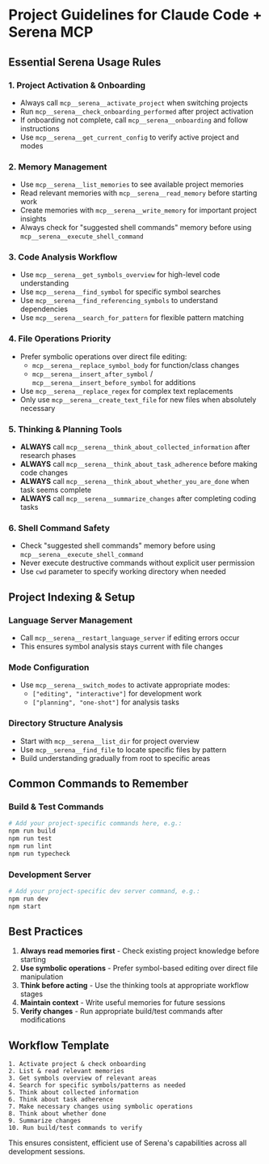 # Project Guidelines for Claude Code + Serena MCP

## Essential Serena Usage Rules

### 1. Project Activation & Onboarding
- Always call `mcp__serena__activate_project` when switching projects
- Run `mcp__serena__check_onboarding_performed` after project activation
- If onboarding not complete, call `mcp__serena__onboarding` and follow instructions
- Use `mcp__serena__get_current_config` to verify active project and modes

### 2. Memory Management
- Use `mcp__serena__list_memories` to see available project memories
- Read relevant memories with `mcp__serena__read_memory` before starting work
- Create memories with `mcp__serena__write_memory` for important project insights
- Always check for "suggested shell commands" memory before using `mcp__serena__execute_shell_command`

### 3. Code Analysis Workflow
- Use `mcp__serena__get_symbols_overview` for high-level code understanding
- Use `mcp__serena__find_symbol` for specific symbol searches
- Use `mcp__serena__find_referencing_symbols` to understand dependencies
- Use `mcp__serena__search_for_pattern` for flexible pattern matching

### 4. File Operations Priority
- Prefer symbolic operations over direct file editing:
  - `mcp__serena__replace_symbol_body` for function/class changes
  - `mcp__serena__insert_after_symbol` / `mcp__serena__insert_before_symbol` for additions
- Use `mcp__serena__replace_regex` for complex text replacements
- Only use `mcp__serena__create_text_file` for new files when absolutely necessary

### 5. Thinking & Planning Tools
- **ALWAYS** call `mcp__serena__think_about_collected_information` after research phases
- **ALWAYS** call `mcp__serena__think_about_task_adherence` before making code changes
- **ALWAYS** call `mcp__serena__think_about_whether_you_are_done` when task seems complete
- **ALWAYS** call `mcp__serena__summarize_changes` after completing coding tasks

### 6. Shell Command Safety
- Check "suggested shell commands" memory before using `mcp__serena__execute_shell_command`
- Never execute destructive commands without explicit user permission
- Use `cwd` parameter to specify working directory when needed

## Project Indexing & Setup

### Language Server Management
- Call `mcp__serena__restart_language_server` if editing errors occur
- This ensures symbol analysis stays current with file changes

### Mode Configuration
- Use `mcp__serena__switch_modes` to activate appropriate modes:
  - `["editing", "interactive"]` for development work
  - `["planning", "one-shot"]` for analysis tasks

### Directory Structure Analysis
- Start with `mcp__serena__list_dir` for project overview
- Use `mcp__serena__find_file` to locate specific files by pattern
- Build understanding gradually from root to specific areas

## Common Commands to Remember

### Build & Test Commands
```bash
# Add your project-specific commands here, e.g.:
npm run build
npm run test
npm run lint
npm run typecheck
```

### Development Server
```bash
# Add your project-specific dev server command, e.g.:
npm run dev
npm start
```

## Best Practices

1. **Always read memories first** - Check existing project knowledge before starting
2. **Use symbolic operations** - Prefer symbol-based editing over direct file manipulation  
3. **Think before acting** - Use the thinking tools at appropriate workflow stages
4. **Maintain context** - Write useful memories for future sessions
5. **Verify changes** - Run appropriate build/test commands after modifications

## Workflow Template

```
1. Activate project & check onboarding
2. List & read relevant memories
3. Get symbols overview of relevant areas
4. Search for specific symbols/patterns as needed
5. Think about collected information
6. Think about task adherence
7. Make necessary changes using symbolic operations
8. Think about whether done
9. Summarize changes
10. Run build/test commands to verify
```

This ensures consistent, efficient use of Serena's capabilities across all development sessions.